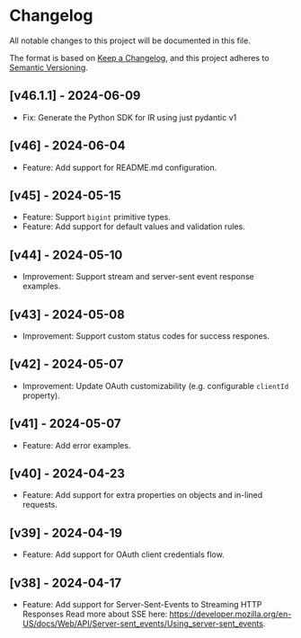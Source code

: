 # Changelog

All notable changes to this project will be documented in this file.

The format is based on [Keep a Changelog](https://keepachangelog.com/en/1.0.0/),
and this project adheres to [Semantic Versioning](https://semver.org/spec/v2.0.0.html).

## [v46.1.1] - 2024-06-09

- Fix: Generate the Python SDK for IR using just pydantic v1

## [v46] - 2024-06-04

- Feature: Add support for README.md configuration.

## [v45] - 2024-05-15

- Feature: Support `bigint` primitive types.
- Feature: Add support for default values and validation rules.

## [v44] - 2024-05-10

- Improvement: Support stream and server-sent event response examples.

## [v43] - 2024-05-08

- Improvement: Support custom status codes for success respones.

## [v42] - 2024-05-07

- Improvement: Update OAuth customizability (e.g. configurable `clientId` property).

## [v41] - 2024-05-07

- Feature: Add error examples.

## [v40] - 2024-04-23

- Feature: Add support for extra properties on objects and in-lined requests.

## [v39] - 2024-04-19

- Feature: Add support for OAuth client credentials flow.

## [v38] - 2024-04-17

- Feature: Add support for Server-Sent-Events to Streaming HTTP Responses
  Read more about SSE here: https://developer.mozilla.org/en-US/docs/Web/API/Server-sent_events/Using_server-sent_events.
